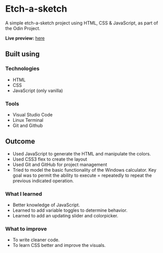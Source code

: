 # Etch-a-sketch

A simple etch-a-sketch project using HTML, CSS & JavaScript, as part of the Odin Project. 

**Live preview:** [here](https://shedcape.github.io/etchasketch/)

## Built using

### Technologies
* HTML
* CSS
* JavaScript (only vanilla)

### Tools
* Visual Studio Code
* Linux Terminal
* Git and Github

## Outcome

* Used JavaScript to generate the HTML and manipulate the colors.
* Used CSS3 flex to create the layout
* Used Git and GitHub for project management
* Tried to model the basic functionality of the Windows calculator. Key goal was to permit the ability to execute = repeatedly to repeat the previous indicated operation. 

### What I learned
* Better knowledge of JavaScript.
* Learned to add variable toggles to determine behavior.
* Learned to add an updating slider and colorpicker.  

### What to improve
* To write cleaner code.
* To learn CSS better and improve the visuals.

